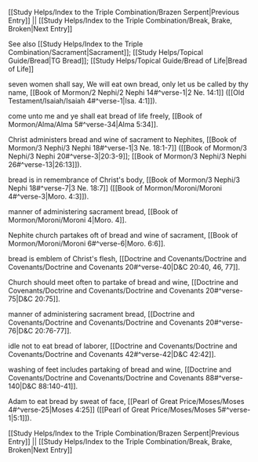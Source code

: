 [[Study Helps/Index to the Triple Combination/Brazen Serpent|Previous Entry]]  ||  [[Study Helps/Index to the Triple Combination/Break, Brake, Broken|Next Entry]]

 See also [[Study Helps/Index to the Triple Combination/Sacrament|Sacrament]]; [[Study Helps/Topical Guide/Bread|TG Bread]]; [[Study Helps/Topical Guide/Bread of Life|Bread of Life]]

 seven women shall say, We will eat own bread, only let us be called by thy name, [[Book of Mormon/2 Nephi/2 Nephi 14#^verse-1|2 Ne. 14:1]] ([[Old Testament/Isaiah/Isaiah 4#^verse-1|Isa. 4:1]]).

 come unto me and ye shall eat bread of life freely, [[Book of Mormon/Alma/Alma 5#^verse-34|Alma 5:34]].

 Christ administers bread and wine of sacrament to Nephites, [[Book of Mormon/3 Nephi/3 Nephi 18#^verse-1|3 Ne. 18:1-7]] ([[Book of Mormon/3 Nephi/3 Nephi 20#^verse-3|20:3-9]]; [[Book of Mormon/3 Nephi/3 Nephi 26#^verse-13|26:13]]).

 bread is in remembrance of Christ's body, [[Book of Mormon/3 Nephi/3 Nephi 18#^verse-7|3 Ne. 18:7]] ([[Book of Mormon/Moroni/Moroni 4#^verse-3|Moro. 4:3]]).

 manner of administering sacrament bread, [[Book of Mormon/Moroni/Moroni 4|Moro. 4]].

 Nephite church partakes oft of bread and wine of sacrament, [[Book of Mormon/Moroni/Moroni 6#^verse-6|Moro. 6:6]].

 bread is emblem of Christ's flesh, [[Doctrine and Covenants/Doctrine and Covenants/Doctrine and Covenants 20#^verse-40|D&C 20:40, 46, 77]].

 Church should meet often to partake of bread and wine, [[Doctrine and Covenants/Doctrine and Covenants/Doctrine and Covenants 20#^verse-75|D&C 20:75]].

 manner of administering sacrament bread, [[Doctrine and Covenants/Doctrine and Covenants/Doctrine and Covenants 20#^verse-76|D&C 20:76-77]].

 idle not to eat bread of laborer, [[Doctrine and Covenants/Doctrine and Covenants/Doctrine and Covenants 42#^verse-42|D&C 42:42]].

 washing of feet includes partaking of bread and wine, [[Doctrine and Covenants/Doctrine and Covenants/Doctrine and Covenants 88#^verse-140|D&C 88:140-41]].

 Adam to eat bread by sweat of face, [[Pearl of Great Price/Moses/Moses 4#^verse-25|Moses 4:25]] ([[Pearl of Great Price/Moses/Moses 5#^verse-1|5:1]]).

[[Study Helps/Index to the Triple Combination/Brazen Serpent|Previous Entry]]  ||  [[Study Helps/Index to the Triple Combination/Break, Brake, Broken|Next Entry]]